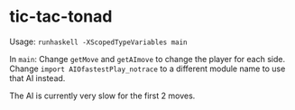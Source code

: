 tic-tac-tonad
=============

Usage: `runhaskell -XScopedTypeVariables main`

In `main`: Change `getMove` and `getAImove` to change the player for each side. Change `import AIOfastestPlay_notrace` to a different module name to use that AI instead.

The AI is currently very slow for the first 2 moves.
